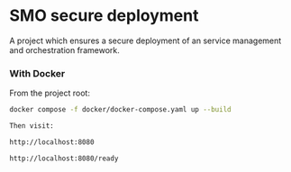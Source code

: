 # SMO secure deployment

A project which ensures a secure deployment of an service management and orchestration framework.


### With Docker

From the project root:

```bash
docker compose -f docker/docker-compose.yaml up --build

Then visit:

http://localhost:8080

http://localhost:8080/ready